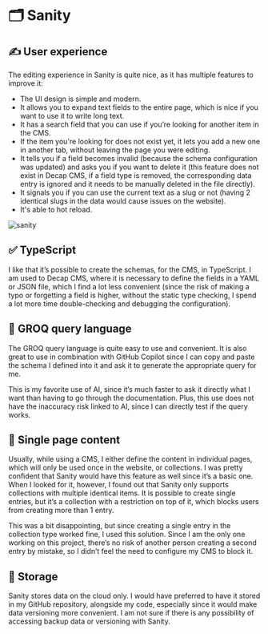 # 🗂️ Sanity

## ✍️ User experience

The editing experience in Sanity is quite nice, as it has multiple features to improve it:

- The UI design is simple and modern.
- It allows you to expand text fields to the entire page, which is nice if you want to use it to write long text.
- It has a search field that you can use if you’re looking for another item in the CMS.
- If the item you're looking for does not exist yet, it lets you add a new one in another tab, without leaving the page you were editing.
- It tells you if a field becomes invalid (because the schema configuration was updated) and asks you if you want to delete it (this feature does not exist in Decap CMS, if a field type is removed, the corresponding data entry is ignored and it needs to be manually deleted in the file directly).
- It signals you if you can use the current text as a slug or not (having 2 identical slugs in the data would cause issues on the website).
- It's able to hot reload.

![sanity](https://github.com/ludivineConstanti/portfolio-2024/assets/24965333/a7d5d211-27e3-4811-94bf-623aa95666f6)

## ✅ TypeScript

I like that it’s possible to create the schemas, for the CMS, in TypeScript. I am used to Decap CMS, where it is necessary to define the fields in a YAML or JSON file, which I find a lot less convenient (since the risk of making a typo or forgetting a field is higher, without the static type checking, I spend a lot more time double-checking and debugging the configuration).

## 💬 GROQ query language

The GROQ query language is quite easy to use and convenient. It is also great to use in combination with GitHub Copilot since I can copy and paste the schema I defined into it and ask it to generate the appropriate query for me.

This is my favorite use of AI, since it’s much faster to ask it directly what I want than having to go through the documentation. Plus, this use does not have the inaccuracy risk linked to AI, since I can directly test if the query works.

## 📄 Single page content

Usually, while using a CMS, I either define the content in individual pages, which will only be used once in the website, or collections. I was pretty confident that Sanity would have this feature as well since it’s a basic one. When I looked for it, however, I found out that Sanity only supports collections with multiple identical items. It is possible to create single entries, but it’s a collection with a restriction on top of it, which blocks users from creating more than 1 entry.

This was a bit disappointing, but since creating a single entry in the collection type worked fine, I used this solution. Since I am the only one working on this project, there’s no risk of another person creating a second entry by mistake, so I didn’t feel the need to configure my CMS to block it.

## 💾 Storage

Sanity stores data on the cloud only. I would have preferred to have it stored in my GitHub repository, alongside my code, especially since it would make data versioning more convenient. I am not sure if there is any possibility of accessing backup data or versioning with Sanity.
